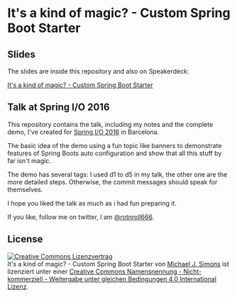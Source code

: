 # It's a kind of magic? - Custom Spring Boot Starter

## Slides

The slides are inside this repository and also on Speakerdeck:

[It's a kind of magic? - Custom Spring Boot Starter](https://speakerdeck.com/michaelsimons/its-a-kind-of-magic-custom-spring-boot-starter)

## Talk at Spring I/O 2016

This repository contains the talk, including my notes and the complete demo, I've created for [Spring I/O 2016](http://www.springio.net) in Barcelona.

The basic idea of the demo using a fun topic like banners to demonstrate features of Spring Boots auto configuration and show that all this stuff by far isn't magic.

The demo has several tags: I used d1 to d5 in my talk, the other one are the more detailed steps. Otherwise, the commit messages should speak for themselves. 

I hope you liked the talk as much as i had fun preparing it. 

If you like, follow me on twitter, I am [@rotnroll666](https://twitter.com/@rotnroll666).

## License

<a rel="license" href="http://creativecommons.org/licenses/by-nc-sa/4.0/"><img alt="Creative Commons Lizenzvertrag" style="border-width:0" src="https://i.creativecommons.org/l/by-nc-sa/4.0/88x31.png" /></a><br /><span xmlns:dct="http://purl.org/dc/terms/" property="dct:title">It's a kind of magic? - Custom Spring Boot Starter</span> von <a xmlns:cc="http://creativecommons.org/ns#" href="https://github.com/michael-simons/springio2016" property="cc:attributionName" rel="cc:attributionURL">Michael J. Simons</a> ist lizenziert unter einer <a rel="license" href="http://creativecommons.org/licenses/by-nc-sa/4.0/">Creative Commons Namensnennung - Nicht-kommerziell - Weitergabe unter gleichen Bedingungen 4.0 International Lizenz</a>.